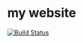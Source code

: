# my website
[![Build Status](https://travis-ci.org/tcmangos/Personal-Website.svg)](https://travis-ci.org/tcmangos/Personal-Website)
